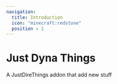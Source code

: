 ```yaml
---
navigation:
  title: Introduction
  icon: "minecraft:redstone"
  position : 1
---
```


# Just Dyna Things

A JustDireThings addon that add new stuff